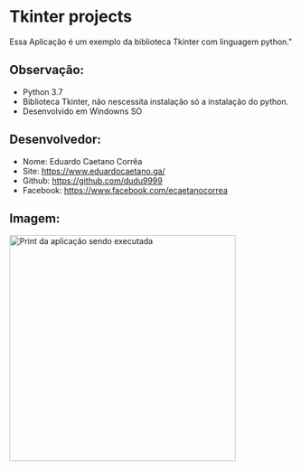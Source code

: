 # Tkinter projects

Essa Aplicação é um exemplo da biblioteca
Tkinter com linguagem python."

## Observação:
- Python 3.7
- Biblioteca Tkinter, não nescessita instalação só a instalação do python.
- Desenvolvido em Windowns SO


## Desenvolvedor:
- Nome: Eduardo Caetano Corrêa
- Site: https://www.eduardocaetano.ga/
- Github: https://github.com/dudu9999
- Facebook: https://www.facebook.com/ecaetanocorrea


## Imagem:

<img src="https://lh3.googleusercontent.com/WCYwcKsXNX3UuwcEq1Cf0VbaD9Btb0haFtzEM_10RVDXegV5AnqpSC5OSVo7Bwl5SsDjWi9vdkllQMYnqSxrBMQmYjG16MrqRRp2peEid_-1V9D34MbIrWuJlYBpOE2-Xe-LIEUnls9hPZgBuQaiTHqGJSAWyzSpbcw-Xxi1ryTWb9JzB60k8gZQO_lKkxA-CjQLpxfO4l1F6KNbMd-yqiueQo0-kIuFsjSEyTv5DVKokvoVrwZP9ZtGU3g7JQjB5zen6U5PmoiZnNq_mt-1v4O_Wg_-qfEEEaiBymnzt1xu77NW2qfByXi-x4gWUEEgMdT6ppC_DUeNsOvBJyv5I2n1WTCBKYxLdoshvcd0s-oc1UQuY7J83uketz6hrhnD-M0JcgkZLfX0UWlY6VXFYB77-CgZ25nRFhHLjKVEG5l9Az8fOcxa5AYaBMc8dYo1XUXmMWEGtY6Wus-mRebXNTTNcnJylyp3PZ5qsA3ygg0PPpnlsQZElsbq0Q3wE4nas-Kpbt0Wde41Tu0W7c-pJWu3ukTYu9po5iPsi_YCVP_xCOFFs15awNjvm_CUibFWbcnHEL_DgyWdsMmYC6oMj-YzxMjWJi_aiSonJuQ4AeYrOeyra-siTKtOiuWFZJpSVi9Lu0O4WVhoX8PxAAppzSvSlIEJEgDFX5lMBQ9Bs8qxPDR5XUidQU4=w209-h250-no" alt="Print da aplicação sendo executada" height="400" width="400">
